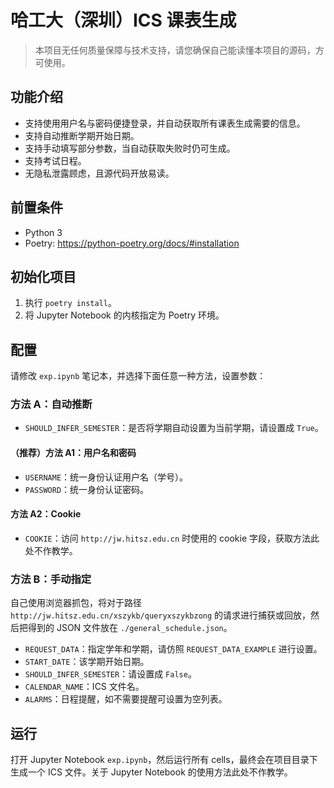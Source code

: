 # 哈工大（深圳）ICS 课表生成

> 本项目无任何质量保障与技术支持，请您确保自己能读懂本项目的源码，方可使用。

## 功能介绍

- 支持使用用户名与密码便捷登录，并自动获取所有课表生成需要的信息。
- 支持自动推断学期开始日期。
- 支持手动填写部分参数，当自动获取失败时仍可生成。
- 支持考试日程。
- 无隐私泄露顾虑，且源代码开放易读。

## 前置条件

- Python 3
- Poetry: <https://python-poetry.org/docs/#installation>

## 初始化项目

1. 执行 `poetry install`。
2. 将 Jupyter Notebook 的内核指定为 Poetry 环境。

## 配置

请修改 `exp.ipynb` 笔记本，并选择下面任意一种方法，设置参数：

### 方法 A：自动推断

- `SHOULD_INFER_SEMESTER`：是否将学期自动设置为当前学期，请设置成 `True`。

#### （推荐）方法 A1：用户名和密码

- `USERNAME`：统一身份认证用户名（学号）。
- `PASSWORD`：统一身份认证密码。

#### 方法 A2：Cookie

- `COOKIE`：访问 `http://jw.hitsz.edu.cn` 时使用的 cookie 字段，获取方法此处不作教学。

### 方法 B：手动指定

自己使用浏览器抓包，将对于路径 `http://jw.hitsz.edu.cn/xszykb/queryxszykbzong` 的请求进行捕获或回放，然后把得到的 JSON 文件放在 `./general_schedule.json`。

- `REQUEST_DATA`：指定学年和学期，请仿照 `REQUEST_DATA_EXAMPLE` 进行设置。
- `START_DATE`：该学期开始日期。
- `SHOULD_INFER_SEMESTER`：请设置成 `False`。
- `CALENDAR_NAME`：ICS 文件名。
- `ALARMS`：日程提醒，如不需要提醒可设置为空列表。

## 运行

打开 Jupyter Notebook `exp.ipynb`，然后运行所有 cells，最终会在项目目录下生成一个 ICS 文件。关于 Jupyter Notebook 的使用方法此处不作教学。